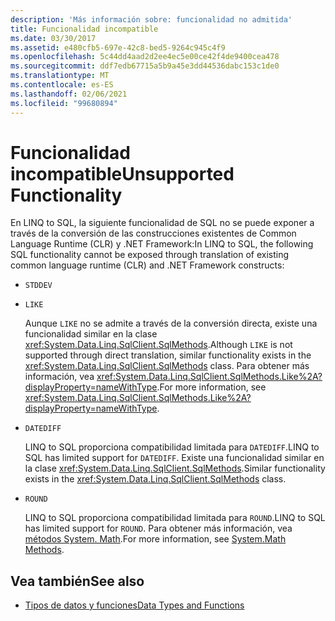 ```yaml
---
description: 'Más información sobre: funcionalidad no admitida'
title: Funcionalidad incompatible
ms.date: 03/30/2017
ms.assetid: e480cfb5-697e-42c8-bed5-9264c945c4f9
ms.openlocfilehash: 5c44dd4aad2d2ee4ec5e00ce42f4de9400cea478
ms.sourcegitcommit: ddf7edb67715a5b9a45e3dd44536dabc153c1de0
ms.translationtype: MT
ms.contentlocale: es-ES
ms.lasthandoff: 02/06/2021
ms.locfileid: "99680894"
---
```

# <a name="unsupported-functionality"></a><span data-ttu-id="1406b-103">Funcionalidad incompatible</span><span class="sxs-lookup"><span data-stu-id="1406b-103">Unsupported Functionality</span></span>

<span data-ttu-id="1406b-104">En LINQ to SQL, la siguiente funcionalidad de SQL no se puede exponer a través de la conversión de las construcciones existentes de Common Language Runtime (CLR) y .NET Framework:</span><span class="sxs-lookup"><span data-stu-id="1406b-104">In LINQ to SQL, the following SQL functionality cannot be exposed through translation of existing common language runtime (CLR) and .NET Framework constructs:</span></span>  
  
- `STDDEV`  
  
- `LIKE`  
  
     <span data-ttu-id="1406b-105">Aunque `LIKE` no se admite a través de la conversión directa, existe una funcionalidad similar en la clase <xref:System.Data.Linq.SqlClient.SqlMethods>.</span><span class="sxs-lookup"><span data-stu-id="1406b-105">Although `LIKE` is not supported through direct translation, similar functionality exists in the <xref:System.Data.Linq.SqlClient.SqlMethods> class.</span></span> <span data-ttu-id="1406b-106">Para obtener más información, vea <xref:System.Data.Linq.SqlClient.SqlMethods.Like%2A?displayProperty=nameWithType>.</span><span class="sxs-lookup"><span data-stu-id="1406b-106">For more information, see <xref:System.Data.Linq.SqlClient.SqlMethods.Like%2A?displayProperty=nameWithType>.</span></span>  
  
- `DATEDIFF`  
  
     <span data-ttu-id="1406b-107">LINQ to SQL proporciona compatibilidad limitada para `DATEDIFF`.</span><span class="sxs-lookup"><span data-stu-id="1406b-107">LINQ to SQL has limited support for `DATEDIFF`.</span></span> <span data-ttu-id="1406b-108">Existe una funcionalidad similar en la clase <xref:System.Data.Linq.SqlClient.SqlMethods>.</span><span class="sxs-lookup"><span data-stu-id="1406b-108">Similar functionality exists in the <xref:System.Data.Linq.SqlClient.SqlMethods> class.</span></span>  
  
- `ROUND`  
  
     <span data-ttu-id="1406b-109">LINQ to SQL proporciona compatibilidad limitada para `ROUND`.</span><span class="sxs-lookup"><span data-stu-id="1406b-109">LINQ to SQL has limited support for `ROUND`.</span></span> <span data-ttu-id="1406b-110">Para obtener más información, vea [métodos System. Math](system-math-methods.md).</span><span class="sxs-lookup"><span data-stu-id="1406b-110">For more information, see [System.Math Methods](system-math-methods.md).</span></span>  
  
## <a name="see-also"></a><span data-ttu-id="1406b-111">Vea también</span><span class="sxs-lookup"><span data-stu-id="1406b-111">See also</span></span>

- [<span data-ttu-id="1406b-112">Tipos de datos y funciones</span><span class="sxs-lookup"><span data-stu-id="1406b-112">Data Types and Functions</span></span>](data-types-and-functions.md)

